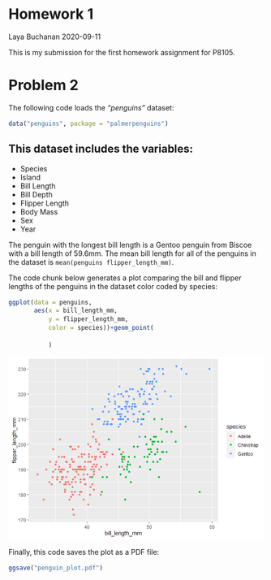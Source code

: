 Homework 1
================
Laya Buchanan
2020-09-11

This is my submission for the first homework assignment for P8105.

# Problem 2

The following code loads the *“penguins”* dataset:

``` r
data("penguins", package = "palmerpenguins")
```

## This dataset includes the variables:

  - Species
  - Island
  - Bill Length
  - Bill Depth
  - Flipper Length
  - Body Mass
  - Sex
  - Year

The penguin with the longest bill length is a Gentoo penguin from Biscoe
with a bill length of 59.6mm. The mean bill length for all of the
penguins in the dataset is `mean(penguins flipper_length_mm)`.

The code chunk below generates a plot comparing the bill and flipper
lengths of the penguins in the dataset color coded by species:

``` r
ggplot(data = penguins,
       aes(x = bill_length_mm, 
           y = flipper_length_mm, 
           color = species))+geom_point(
             
           )
```

![](p8105_hw1_lmb2295_files/figure-gfm/unnamed-chunk-3-1.png)<!-- -->

Finally, this code saves the plot as a PDF file:

``` r
ggsave("penguin_plot.pdf")
```
